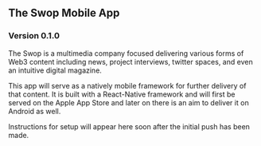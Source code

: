 ## The Swop Mobile App
### Version 0.1.0

The Swop is a multimedia company focused delivering various forms of Web3 content including news, project interviews, twitter spaces, and even an intuitive digital magazine.

This app will serve as a natively mobile framework for further delivery of that content. It is built with a React-Native framework and will first be served on the Apple App Store and later on there is an aim to deliver it on Android as well.

Instructions for setup will appear here soon after the initial push has been made.